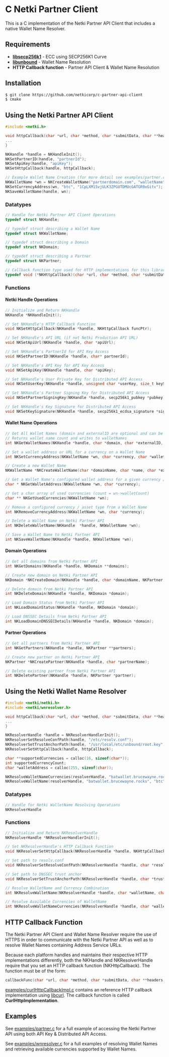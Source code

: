 # C Netki Partner Client

This is a C implementation of the Netki Partner API Client that includes a native Wallet Name Resolver.

## Requirements

* **[libsecp256k1](https://github.com/bitcoin/secp256k1)** - ECC using SECP256K1 Curve
* **[libunbound](http://unbound.net)** - Wallet Name Resolution
* **HTTP Callback function** - Partner API Client & Wallet Name Resolution

## Installation
```bash
$ git clone https://github.com/netkicorp/c-partner-api-client
$ cmake
```

## Using the Netki Partner API Client
```c
#include <netki.h>

void httpCallback(char *url, char *method, char *submitData, char **headers, int headerCount, char *returnData, char **returnHeaders, long *returnHttpStatusCode) {
...
}

NKHandle *handle = NKHandleInit();
NKSetPartnerID(handle, "partnerId");
NKSetApiKey(handle, "apiKey");
NKSetHttpCallback(handle, httpCallback);

// Example Wallet Name Creation (for more detail see examples/partner.c)
NKWalletName *wn = NKCreateWalletName("partnerdomain.com", "walletName", "externalId");
NKSetCurrencyAddress(wn, "btc", "1CpLXM15vjULK3ZPGUTDMUcGATGR9xGitv");
NKSaveWalletName(handle, wn);

```
    
### Datatypes
```c
// Handle for Netki Partner API Client Operations
typedef struct NKHandle;

// typedef struct describing a Wallet Name 
typedef struct NKWalletName;

// typedef struct describing a Domain
typedef struct NKDomain;

// typedef struct describing a Partner
typedef struct NKPartner;

// Callback function type used for HTTP implementations for this library
typedef void (*NKHttpCallback)(char *url, char *method, char *submitData, char **headers, int headerCount, char *returnData, char **returnHeaders, long *returnHttpStatusCode);
```

### Functions

#### Netki Handle Operations
```c
// Initialize and Return NKHandle
NKHandle *NKHandleInit();

// Set NKHandle's HTTP Callback Function
void NKSetHttpCallback(NKHandle *handle, NKHttpCallback funcPtr);

// Set NKHandle's API URL (if not Netki Production API URL)
void NKSetApiUrl(NKHandle *handle, char *apiUrl);

// Set NKHandle's PartnerId for API Key Access
void NKSetPartnerID(NKHandle *handle, char* partnerId);

// Set NKHandle's API Key for API Key Access
void NKSetApiKey(NKHandle *handle, char *apiKey);

// Set NKHandle's User Private Key for Distributed API Access
void NKSetUserKey(NKHandle *handle, unsigned char *userKey, size_t keySize);

// Set NKHandle's Partner Signing Key for Distributed API Access
void NKSetPartnerSigningKey(NKHandle *handle, secp256k1_pubkey *pubkey);

// Set NKHandle's Key Signature for Distributed API Access
void NKSetKeySignature(NKHandle *handle, secp256k1_ecdsa_signature *sig);
```

#### Wallet Name Operations
```c
// Get All Wallet Names (domain and externalID are optional and can be NULL) from Netki Partner API. 
// Returns wallet name count and writes to walletNames
int NKGetWalletNames(NKHandle *handle, char *domain, char *externalID, NKWalletName **walletNames);

// Set a wallet address or URL for a currency on a Wallet Name
int NKSetCurrencyAddress(NKWalletName *wn, char *currency, char *walletAddress);

// Create a new Wallet Name
NKWalletName *NKCreateWalletName(char *domainName, char *name, char *externalId);

// Get a Wallet Name's configured wallet address for a given currency / asset type
char * NKGetWalletAddress(NKWalletName *wn, char *currency);

// Get a char array of used currencies (count = wn->walletCount)
char ** NKGetUsedCurrencies(NKWalletName *wn);

// Remove a configured currency / asset type from a Wallet Name 
int NKRemoveCurrencyAddress(NKWalletName *wn, char *currency);

// Delete a Wallet Name on Netki Partner API
int NKDeleteWalletName(NKHandle  *handle, NKWalletName *wn);

// Save a Wallet Name to Netki Partner API
int NKSaveWalletName(NKHandle *handle, NKWalletName *wn);
```

#### Domain Operations
```c
// Get all domains from Netki Partner API
int NKGetDomains(NKHandle *handle, NKDomain **domains);

// Create new domain on Netki Partner API
NKDomain *NKCreateDomain(NKHandle *handle, char *domainName, NKPartner *partner);

// Delete domain from Netki Partner API
int NKDeleteDomain(NKHandle *handle, NKDomain *domain);

// Load Domain Status from Netki Partner API
int NKLoadDomainStatus(NKHandle *handle, NKDomain *domain);

// Load DNSSEC Details from Netki Partner API
int NKLoadDomainDNSSECDetails(NKHandle *handle, NKDomain *domain);
```

#### Partner Operations
```c
// Get all partners from Netki Partner API
int NKGetPartners(NKHandle *handle, NKPartner **partners);

// Create new partner on Netki Partner API
NKPartner *NKCreatePartner(NKHandle *handle, char *partnerName);

// Delete existing partner from Netki Partner API
int NKDeletePartner(NKHandle *handle, NKPartner *partner);
```
    
## Using the Netki Wallet Name Resolver
```c
#include <netki/netki.h>
#include <netki/wnresolver.h>

void httpCallback(char *url, char *method, char *submitData, char **headers, int headerCount, char *returnData, char **returnHeaders, long *returnHttpStatusCode) {
...
}

NKResolverHandle *handle = NKResolverHandlerInit();
NKResolverSetResolveConfPath(handle, "/etc/resolv.conf");
NKResolverSetTrustAnchorPath(handle, "/usr/local/etc/unbound/root.key");
NKResolverSetHttpCallback(handle, httpCallback);

char **supportedCurrencies = calloc(16, sizeof(char*));
int supportedCurrencyCount;
char *walletAddress = calloc(255, sizeof(char));

NKResolveWalletNameCurrencies(resolverHandle, "batwallet.brucewayne.rocks", supportedCurrencies, &supportedCurrencyCount);
NKResolveWalletName(resolverHandle, "batwallet.brucewayne.rocks", "btc", walletAddress);
```

### Datatypes
```c
// Handle for Netki WalletName Resolving Operations
NKResolverHandle
```

### Functions
```c
// Initialize and Return NKResolverHandle
NKResolverHandle *NKResolverHandlerInit();

// Set NKResolverHandle's HTTP Callback Function
void NKResolverSetHttpCallback(NKResolverHandle *handle, NKHttpCallback funcPtr);

// Set path to resolv.conf
void NKResolverSetResolveConfPath(NKResolverHandle *handle, char *resolveConfPath);

// Set path to DNSSEC trust anchor
void NKResolverSetTrustAnchorPath(NKResolverHandle *handle, char *trustAnchorPath);

// Resolve WalletName and Currency Combination
int NKResolveWalletName(NKResolverHandle *handle, char *walletName, char *currency, char *walletAddress);

// Resolve Available Currencies of WalletName
int NKResolveWalletNameCurrencies(NKResolverHandle *handle, char *walletName, char **currencies, int *currencyCount);
```

## HTTP Callback Function

The Netki Partner API Client and Wallet Name Resolver require the use of HTTPS in order to communicate with the Netki Partner API as well as to resolve Wallet Names containing Address Service URLs. 

Because each platform handles and maintains their respective HTTP implementations differently, both the NKHandle and NKResolverHandle require that you set an HTTP callback function (NKHttpCallback). The function must be of the form:

```c
callbackFunc(char *url, char *method, char *submitData, char **headers, int headerCount, char *returnData, char **returnHeaders, long *returnHttpStatusCode);
```

[examples/curlHttpCallbackImpl.c](examples/curlHttpCallbackImpl.c) contains an reference HTTP callback implementation using [libcurl](https://curl.haxx.se/libcurl/). The callback function is called **CurlHttpImplementation**.

## Examples

See [examples/partner.c](examples/partner.c) for a full example of accessing the Netki Partner API using both API Key & Distributed API Access.

See [examples/wnresolver.c](examples/wnresolver.c) for a full examples of resolving Wallet Names and retrieving available currencies supported by Wallet Names.